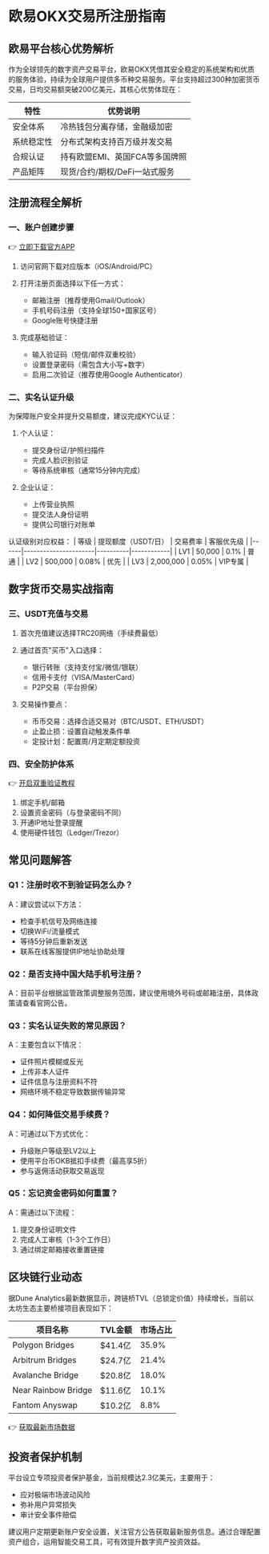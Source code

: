 # 欧易OKX交易所注册指南

## 欧易平台核心优势解析
作为全球领先的数字资产交易平台，欧易OKX凭借其安全稳定的系统架构和优质的服务体验，持续为全球用户提供多币种交易服务。平台支持超过300种加密货币交易，日均交易额突破200亿美元，其核心优势体现在：

| 特性        | 优势说明                     |
|-------------|------------------------------|
| 安全体系    | 冷热钱包分离存储，金融级加密 |
| 系统稳定性  | 分布式架构支持百万级并发交易 |
| 合规认证    | 持有欧盟EMI、英国FCA等多国牌照 |
| 产品矩阵    | 现货/合约/期权/DeFi一站式服务 |

## 注册流程全解析

### 一、账户创建步骤
👉 [立即下载官方APP](https://bit.ly/okx_welcome)
1. 访问官网下载对应版本（iOS/Android/PC）
2. 打开注册页面选择以下任一方式：
   - 邮箱注册（推荐使用Gmail/Outlook）
   - 手机号码注册（支持全球150+国家区号）
   - Google账号快捷注册

3. 完成基础验证：
   - 输入验证码（短信/邮件双重校验）
   - 设置登录密码（需包含大小写+数字）
   - 启用二次验证（推荐使用Google Authenticator）

### 二、实名认证升级
为保障账户安全并提升交易额度，建议完成KYC认证：
1. 个人认证：
   - 提交身份证/护照扫描件
   - 完成人脸识别验证
   - 等待系统审核（通常15分钟内完成）

2. 企业认证：
   - 上传营业执照
   - 提交法人身份证明
   - 提供公司银行对账单

认证级别对应权益：
| 等级 | 提现额度（USDT/日） | 交易费率 | 客服优先级 |
|------|----------------------|----------|------------|
| LV1 | 50,000               | 0.1%     | 普通       |
| LV2 | 500,000              | 0.08%    | 优先       |
| LV3 | 2,000,000            | 0.05%    | VIP专属    |

## 数字货币交易实战指南

### 三、USDT充值与交易
1. 首次充值建议选择TRC20网络（手续费最低）
2. 通过首页"买币"入口选择：
   - 银行转账（支持支付宝/微信/银联）
   - 信用卡支付（VISA/MasterCard）
   - P2P交易（平台担保）

3. 交易操作要点：
   - 币币交易：选择合适交易对（BTC/USDT、ETH/USDT）
   - 止盈止损：设置自动触发条件单
   - 定投计划：配置周/月定期定额投资

### 四、安全防护体系
👉 [开启双重验证教程](https://bit.ly/okx_welcome)
1. 绑定手机/邮箱
2. 设置资金密码（与登录密码不同）
3. 开通IP地址登录提醒
4. 使用硬件钱包（Ledger/Trezor）

## 常见问题解答

### Q1：注册时收不到验证码怎么办？
A：建议尝试以下方法：
- 检查手机信号及网络连接
- 切换WiFi/流量模式
- 等待5分钟后重新发送
- 联系在线客服提供IP地址协助处理

### Q2：是否支持中国大陆手机号注册？
A：目前平台根据监管政策调整服务范围，建议使用境外号码或邮箱注册，具体政策请查看官网公告。

### Q3：实名认证失败的常见原因？
A：主要包含以下情况：
- 证件照片模糊或反光
- 上传非本人证件
- 证件信息与注册资料不符
- 网络环境不稳定导致数据传输异常

### Q4：如何降低交易手续费？
A：可通过以下方式优化：
- 升级账户等级至LV2以上
- 使用平台币OKB抵扣手续费（最高享5折）
- 参与返佣活动获取交易返现

### Q5：忘记资金密码如何重置？
A：需通过以下流程：
1. 提交身份证明文件
2. 完成人工审核（1-3个工作日）
3. 通过绑定邮箱接收重置链接

## 区块链行业动态
据Dune Analytics最新数据显示，跨链桥TVL（总锁定价值）持续增长，当前以太坊生态主要桥接项目表现如下：

| 项目名称            | TVL金额       | 市场占比 |
|---------------------|---------------|----------|
| Polygon Bridges     | $41.4亿       | 35.9%    |
| Arbitrum Bridges    | $24.7亿       | 21.4%    |
| Avalanche Bridge    | $20.8亿       | 18.0%    |
| Near Rainbow Bridge | $11.6亿       | 10.1%    |
| Fantom Anyswap      | $10.2亿       | 8.8%     |

👉 [获取最新市场数据](https://bit.ly/okx_welcome)

## 投资者保护机制
平台设立专项投资者保护基金，当前规模达2.3亿美元，主要用于：
- 应对极端市场波动风险
- 弥补用户异常损失
- 审计安全事件赔偿

建议用户定期更新账户安全设置，关注官方公告获取最新服务信息。通过合理配置资产组合，运用智能交易工具，可有效提升数字资产投资效益。